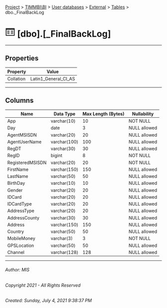 #### 

[Project](../../../../index.md) > [TIMMBI\\BI](../../../index.md) > [User databases](../../index.md) > [External](../index.md) > [Tables](Tables.md) > dbo._FinalBackLog

# ![Tables](../../../../Images/Table32.png) [dbo].[_FinalBackLog]

---

## <a name="#properties"></a>Properties

| Property | Value |
|---|---|
| Collation | Latin1_General_CI_AS |


---

## <a name="#columns"></a>Columns

| Name | Data Type | Max Length (Bytes) | Nullability |
|---|---|---|---|
| App | varchar(10) | 10 | NOT NULL |
| Day | date | 3 | NULL allowed |
| AgentMSISDN | varchar(20) | 20 | NULL allowed |
| AgentUserName | varchar(100) | 100 | NULL allowed |
| RegDT | varchar(30) | 30 | NULL allowed |
| RegID | bigint | 8 | NOT NULL |
| RegisteredMSISDN | varchar(20) | 20 | NOT NULL |
| FirstName | varchar(150) | 150 | NULL allowed |
| LastName | varchar(50) | 50 | NULL allowed |
| BirthDay | varchar(10) | 10 | NULL allowed |
| Gender | varchar(20) | 20 | NULL allowed |
| IDCard | varchar(20) | 20 | NULL allowed |
| IDCardType | varchar(20) | 20 | NULL allowed |
| AddressType | varchar(20) | 20 | NULL allowed |
| AddressCounty | varchar(30) | 30 | NULL allowed |
| Address | varchar(150) | 150 | NULL allowed |
| Country | varchar(50) | 50 | NULL allowed |
| MobileMoney | varchar(3) | 3 | NOT NULL |
| GPSLocation | varchar(50) | 50 | NULL allowed |
| Channel | varchar(128) | 128 | NULL allowed |


---

###### Author:  MIS

###### Copyright 2021 - All Rights Reserved

###### Created: Sunday, July 4, 2021 9:38:37 PM

